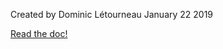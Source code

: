 Created by Dominic Létourneau
January 22 2019

[Read the doc!](https://introlab.github.io/securbot/)
